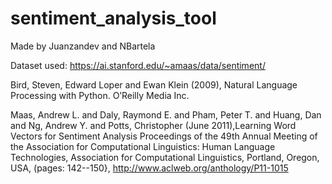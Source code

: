 # sentiment_analysis_tool
Made by Juanzandev and NBartela

Dataset used: https://ai.stanford.edu/~amaas/data/sentiment/

Bird, Steven, Edward Loper and Ewan Klein (2009), Natural Language Processing with Python. O’Reilly
Media Inc.

Maas, Andrew L.  and  Daly, Raymond E.  and  Pham, Peter T.  and  Huang, Dan  and  Ng, Andrew Y.  and  Potts, Christopher (June 2011),Learning Word Vectors for Sentiment Analysis Proceedings of the 49th Annual Meeting of the Association for Computational Linguistics: Human Language Technologies, Association for Computational Linguistics, Portland, Oregon, USA, (pages: 142--150}, http://www.aclweb.org/anthology/P11-1015

